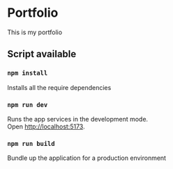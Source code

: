 # Portfolio

This is my portfolio 

## Script available

### `npm install`

Installs all the require dependencies

### `npm run dev`

Runs the app services in the development mode.\
Open [http://localhost:5173](http://localhost:5173).

### `npm run build`

Bundle up the application for a production environment